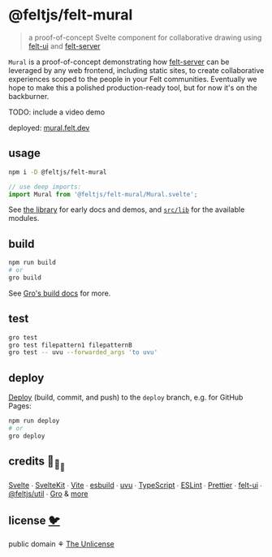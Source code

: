 # @feltjs/felt-mural

> a proof-of-concept Svelte component for collaborative drawing using
> [felt-ui](https://github.com/feltjs/felt-ui) and
> [felt-server](https://github.com/feltjs/felt-server)

`Mural` is a proof-of-concept demonstrating
how [felt-server](https://github.com/feltjs/felt-server)
can be leveraged by any web frontend, including static sites,
to create collaborative experiences scoped to the people in your Felt communities.
Eventually we hope to make this a polished production-ready tool,
but for now it's on the backburner.

TODO: include a video demo

deployed: [mural.felt.dev](https://mural.felt.dev/)

## usage

```bash
npm i -D @feltjs/felt-mural
```

```ts
// use deep imports:
import Mural from '@feltjs/felt-mural/Mural.svelte';
```

See [the library](https://mural.felt.dev/library) for early docs and demos,
and [`src/lib`](src/lib) for the available modules.

## build

```bash
npm run build
# or
gro build
```

See [Gro's build docs](https://github.com/feltjs/gro/blob/main/src/docs/build.md) for more.

## test

```bash
gro test
gro test filepattern1 filepatternB
gro test -- uvu --forwarded_args 'to uvu'
```

## deploy

[Deploy](https://github.com/feltjs/gro/blob/main/src/docs/deploy.md)
(build, commit, and push) to the `deploy` branch, e.g. for GitHub Pages:

```bash
npm run deploy
# or
gro deploy
```

## credits 🐢<sub>🐢</sub><sub><sub>🐢</sub></sub>

[Svelte](https://github.com/sveltejs/svelte) ∙
[SvelteKit](https://github.com/sveltejs/kit) ∙
[Vite](https://github.com/vitejs/vite) ∙
[esbuild](https://github.com/evanw/esbuild) ∙
[uvu](https://github.com/lukeed/uvu) ∙
[TypeScript](https://github.com/microsoft/TypeScript) ∙
[ESLint](https://github.com/eslint/eslint) ∙
[Prettier](https://github.com/prettier/prettier) ∙
[felt-ui](https://github.com/feltjs/felt-ui) ∙
[@feltjs/util](https://github.com/feltjs/util) ∙
[Gro](https://github.com/feltjs/gro)
& [more](package.json)

## license [🐦](https://wikipedia.org/wiki/Free_and_open-source_software)

public domain ⚘ [The Unlicense](license)
